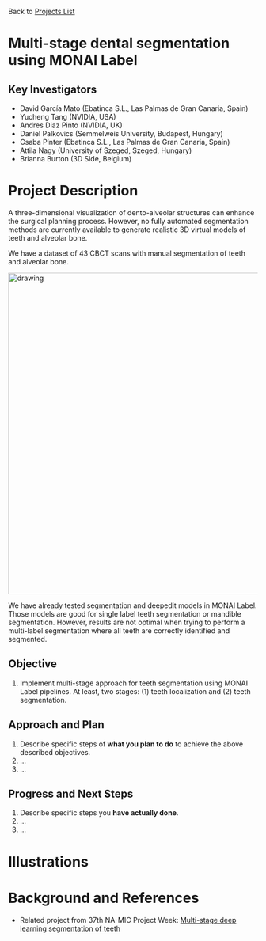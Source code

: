 Back to [Projects List](../../README.md#ProjectsList)

# Multi-stage dental segmentation using MONAI Label

## Key Investigators

- David García Mato (Ebatinca S.L., Las Palmas de Gran Canaria, Spain)
- Yucheng Tang (NVIDIA, USA)
- Andres Diaz Pinto (NVIDIA, UK)
- Daniel Palkovics (Semmelweis University, Budapest, Hungary)
- Csaba Pinter (Ebatinca S.L., Las Palmas de Gran Canaria, Spain)
- Attila Nagy (University of Szeged, Szeged, Hungary)
- Brianna Burton (3D Side, Belgium)

# Project Description

A three-dimensional visualization of dento-alveolar structures can enhance the surgical planning process. However, no fully automated segmentation methods are currently available to generate realistic 3D virtual models of teeth and alveolar bone.

We have a dataset of 43 CBCT scans with manual segmentation of teeth and alveolar bone.

<img src="https://user-images.githubusercontent.com/10816661/213661126-e7e8d640-38e0-40b4-9232-beb9da0791bf.png" alt="drawing" width="650"/>

We have already tested segmentation and deepedit models in MONAI Label. Those models are good for single label teeth segmentation or mandible segmentation. However, results are not optimal when trying to perform a multi-label segmentation where all teeth are correctly identified and segmented.

## Objective

<!-- Describe here WHAT you would like to achieve (what you will have as end result). -->

1. Implement multi-stage approach for teeth segmentation using MONAI Label pipelines. At least, two stages: (1) teeth localization and (2) teeth segmentation.

## Approach and Plan

<!-- Describe here HOW you would like to achieve the objectives stated above. -->

1. Describe specific steps of **what you plan to do** to achieve the above described objectives.
1. ...
1. ...

## Progress and Next Steps

<!-- Update this section as you make progress, describing of what you have ACTUALLY DONE. If there are specific steps that you could not complete then you can describe them here, too. -->

1. Describe specific steps you **have actually done**.
1. ...
1. ...

# Illustrations

<!-- Add pictures and links to videos that demonstrate what has been accomplished.
![Description of picture](Example2.jpg)
![Some more images](Example2.jpg)
-->

# Background and References
- Related project from 37th NA-MIC Project Week: [Multi-stage deep learning segmentation of teeth](https://projectweek.na-mic.org/PW37_2022_Virtual/Projects/MultistageTeethSegmentation/)

<!-- If you developed any software, include link to the source code repository. If possible, also add links to sample data, and to any relevant publications. -->
